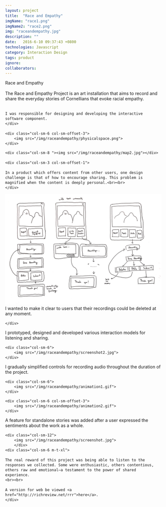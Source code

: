 ```yaml
---
layout: project
title:  "Race and Empathy"
imgName: "race1.png"
imgName2: "race2.png"
img: "raceandempathy.jpg"
description: ""
date:   2016-6-10 09:37:43 +0800
technologies: Javascript
category: Interaction Design
tags: product
ignore:
collaborators: 
---
```

<div class="contain">
<div class="row">
	<div class="col-sm-3">Race and Empathy<br><br> The Race and Empathy Project is an art installation that aims to record and share the everyday stories of Cornellians that evoke racial empathy. <br><br>

	I was responsible for designing and developing the interactive software component. 
	</div>

	<div class="col-sm-6 col-sm-offset-3">
		<img src="/img/raceandempathy/physicalspace.png">
	</div>
</div>

<div class="row m-t-xl ">


	<div class="col-sm-8 "><img src="/img/raceandempathy/map2.jpg"></div>
	
	<div class="col-sm-3 col-sm-offset-1">

	In a product which offers content from other users, one design challenge is that of how to encourage sharing. This problem is magnified when the content is deeply personal.<br><br>
	</div>
</div>

<div class="row m-t-xl ">
	<div class="col-sm-12">
		<img src="/img/raceandempathy/map3.jpg">
	</div>
	<div class="col-sm-3 m-t-md">
		I wanted to make it clear to users that their recordings could be deleted at any moment.

	</div>
</div>

<div class="row m-t-md">
	<div class="col-sm-3 col-sm-offset-3">
		I prototyped, designed and developed various interaction models for listening and sharing. 
	</div>

	<div class="col-sm-6">
		<img src="/img/raceandempathy/screenshot2.jpg">
	</div>
</div>

<div class="row m-t-md">
	<div class="col-sm-3 col-sm-offset-3">
		I gradually simplified controls for recording audio throughout the duration of the project.
	</div>

	<div class="col-sm-6">
		<img src="/img/raceandempathy/animation1.gif">
	</div>
</div>

<div class="row">
	<div class="col-sm-3">
	</div>

	<div class="col-sm-6 col-sm-offset-3">
		<img src="/img/raceandempathy/animation2.gif">
	</div>
</div>

<div class="row m-t-xl">
<div class="col-sm-3">
A feature for standalone stories was added after a user expressed the sentiments about the work as a whole.
</div>
</div>

<div class="row m-t">

	<div class="col-sm-12">
		<img src="/img/raceandempathy/screenshot.jpg">
		</div>
	<div class="col-sm-6 m-t-xl">

	The real reward of this project was being able to listen to the responses we collected. Some were enthusiastic, others contentious, others raw and emotional—a testament to the power of shared experience.
	<br><br>

	A version for web be viewed <a href="http://richreview.net/rrr">here</a>.
	</div>
</div>

<!-- 
![Alt](/img/raceandempathy/archive.jpg)

What happens next will be the interesting part. I'm thinking of how instead of a traditional grid gallery, we see something like a graph and nodes, presenting content and interactions. Something like:

![Alt](/img/raceandempathy/graph.jpg)

The real reward of this project was being able to listen to the responses. Some of the responses were enthusiastic, others contentious, others raw and emotional. Some were joyful, others full of grief. All told——a testament to the emotive power of shared experience.
 -->

</div>
